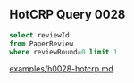 
## HotCRP Query 0028
```sql
select reviewId
from PaperReview
where reviewRound=0 limit 1
```
[examples/h0028-hotcrp.md](/examples/h0028-hotcrp.md)